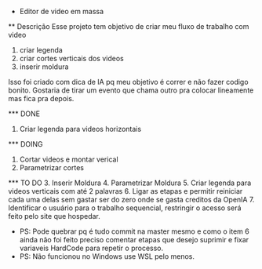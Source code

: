 * Editor de video em massa

** Descrição
Esse projeto tem objetivo de criar meu fluxo de trabalho com video
1. criar legenda
2. criar cortes verticais dos videos
3. inserir moldura

Isso foi criado com dica de IA pq meu objetivo é correr e não fazer codigo bonito.
Gostaria de tirar um evento que chama outro pra colocar lineamente mas fica pra depois.

*** DONE

1. Criar legenda para videos horizontais

*** DOING
1. Cortar videos e montar verical
2. Parametrizar cortes

*** TO DO
3. Inserir Moldura
4. Parametrizar Moldura
5. Criar legenda para videos verticais com até 2 palavras
6. Ligar as etapas e permitir reiniciar cada uma delas sem gastar ser do zero onde se gasta creditos da OpenIA
7. Identificar o usuário para o trabalho sequencial, restringir o acesso será feito pelo site que hospedar.

* PS: Pode quebrar pq é tudo commit na master mesmo e como o item 6 ainda não foi feito preciso comentar etapas que desejo suprimir e fixar variaveis HardCode para repetir o processo.
* PS: Não funcionou no Windows use WSL pelo menos.